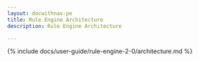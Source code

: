 ```yaml
---
layout: docwithnav-pe
title: Rule Engine Architecture
description: Rule Engine Architecture

---
```


{% include docs/user-guide/rule-engine-2-0/architecture.md %}